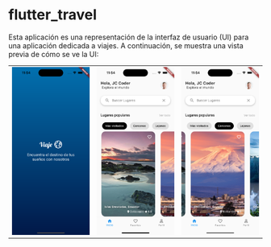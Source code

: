# flutter_travel

Esta aplicación es una representación de la interfaz de usuario (UI) para una aplicación dedicada a viajes. A continuación, se muestra una vista previa de cómo se ve la UI:

<table>
  <tr>
    <td>
      <img src="assets/images/screen5.png" alt="Captura 1" width="250"/>
    </td>
     <td>
      <img src="assets/images/screen1.png" alt="Captura 2" width="250"/>
    </td>
     <td>
      <img src="assets/images/screen2.png" alt="Captura 3" width="250"/>
   
  </tr>
</table>